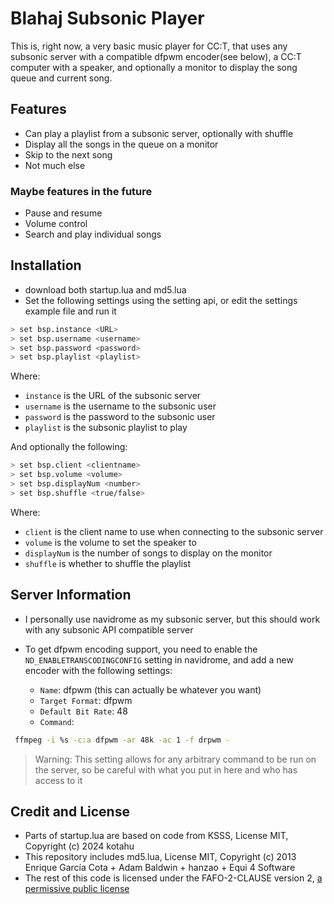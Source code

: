 # Blahaj Subsonic Player

This is, right now, a very basic music player for CC:T, that uses any subsonic server with a compatible dfpwm encoder(see below), a CC:T computer with a speaker, and optionally a monitor to display the song queue and current song.

## Features

- Can play a playlist from a subsonic server, optionally with shuffle
- Display all the songs in the queue on a monitor
- Skip to the next song
- Not much else

### Maybe features in the future

- Pause and resume
- Volume control
- Search and play individual songs

## Installation

- download both startup.lua and md5.lua
- Set the following settings using the setting api, or edit the settings example file and run it

```sh
> set bsp.instance <URL>
> set bsp.username <username>
> set bsp.password <password>
> set bsp.playlist <playlist>
```

Where:

- `instance` is the URL of the subsonic server
- `username` is the username to the subsonic user
- `password` is the password to the subsonic user
- `playlist` is the subsonic playlist to play

And optionally the following:

```sh
> set bsp.client <clientname>
> set bsp.volume <volume>
> set bsp.displayNum <number>
> set bsp.shuffle <true/false>
```

Where:

- `client` is the client name to use when connecting to the subsonic server
- `volume` is the volume to set the speaker to
- `displayNum` is the number of songs to display on the monitor
- `shuffle` is whether to shuffle the playlist

## Server Information

- I personally use navidrome as my subsonic server, but this should work with any subsonic API compatible server
- To get dfpwm encoding support, you need to enable the `ND_ENABLETRANSCODINGCONFIG` setting in navidrome, and add a new encoder with the following settings:

  - `Name`: dfpwm (this can actually be whatever you want)
  - `Target Format`: dfpwm
  - `Default Bit Rate`: 48
  - `Command`:

```sh
 ffmpeg -i %s -c:a dfpwm -ar 48k -ac 1 -f drpwm -
```

> Warning: This setting allows for any arbitrary command to be run on the server, so be careful with what you put in here and who has access to it

## Credit and License

- Parts of startup.lua are based on code from KSSS, License MIT, Copyright (c) 2024 kotahu
- This repository includes md5.lua, License MIT, Copyright (c) 2013 Enrique García Cota + Adam Baldwin + hanzao + Equi 4 Software
- The rest of this code is licensed under the FAFO-2-CLAUSE version 2, [a permissive public license](https://github.com/aspen-reeves/FAFO-PL)
